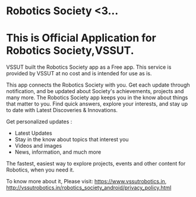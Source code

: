 # Robotics Society <3...

# This is Official Application for Robotics Society,VSSUT.
VSSUT built the Robotics Society app as a Free app. 
This service is provided by VSSUT at no cost and is intended for use as is.

This app connects the Robotics Society with you. Get each update through notification, and be updated about Society's achievements, projects and many more. The Robotics Society app keeps you in the know about things that matter to you. Find quick answers, explore your interests, and stay up to date with Latest Discoveries & Innovations.

Get personalized updates :
- Latest Updates
- Stay in the know about topics that interest you
- Videos and images
- News, information, and much more

The fastest, easiest way to explore projects, events and other content for Robotics, when you need it. 

To know more about it, Please visit: 
https://www.vssutrobotics.in, 
http://vssutrobotics.in/robotics_society_android/privacy_policy.html
